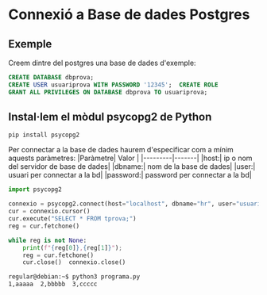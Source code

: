 # Connexió a Base de dades Postgres

## Exemple

Creem dintre del postgres una base de dades d'exemple:

```sql
CREATE DATABASE dbprova;  
CREATE USER usuariprova WITH PASSWORD '12345';  CREATE ROLE
GRANT ALL PRIVILEGES ON DATABASE dbprova TO usuariprova;
```


## Instal·lem el mòdul psycopg2 de Python

```
pip install psycopg2
```

Per connectar a la base de dades haurem d'especificar com a mínim aquests paràmetres:
|Paràmetre| Valor |
|---------|-------|
|host:| ip o nom del servidor de base de dades|
|dbname:| nom de la base de dades|
|user:| usuari per connectar a la bd|
|password:| password per connectar a la bd|


```python
import psycopg2

connexio = psycopg2.connect(host="localhost", dbname="hr", user="usuariprova", password="12345")  
cur = connexio.cursor()
cur.execute("SELECT * FROM tprova;")  
reg = cur.fetchone()

while reg is not None:  
    print(f"{reg[0]},{reg[1]}");  
    reg = cur.fetchone()
    cur.close()  connexio.close()
```

```cmd
regular@debian:~$ python3 programa.py
1,aaaaa  2,bbbbb  3,ccccc
```